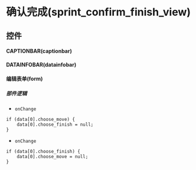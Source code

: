 # 确认完成(sprint_confirm_finish_view)  <!-- {docsify-ignore-all} -->



## 控件
#### CAPTIONBAR(captionbar)
#### DATAINFOBAR(datainfobar)
#### 编辑表单(form)

##### 部件逻辑
* `onChange`
```
if (data[0].choose_move) {
    data[0].choose_finish = null;
}
```
* `onChange`
```
if (data[0].choose_finish) {
    data[0].choose_move = null;
}
```


<script>
 const { createApp } = Vue
  createApp({
    data() {
      return {

      }
    }
  }).use(ElementPlus).mount('#app')
</script>